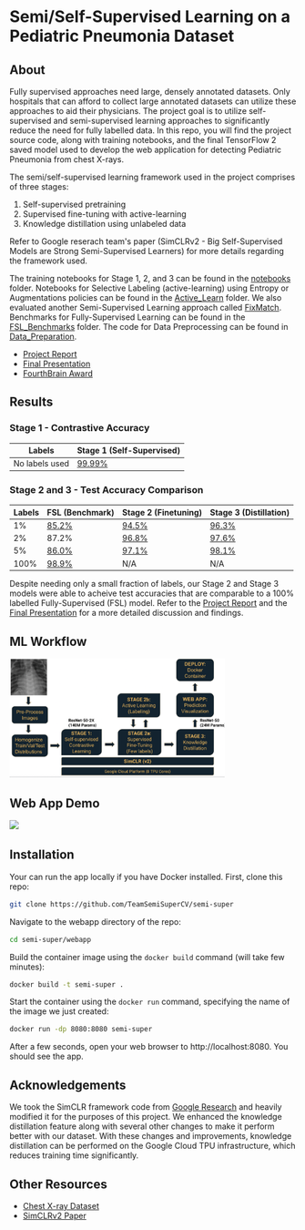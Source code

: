 # Semi/Self-Supervised Learning on a Pediatric Pneumonia Dataset

## About
Fully supervised approaches need large, densely annotated datasets. Only hospitals that can afford to collect large annotated datasets can utilize these approaches to aid their physicians. The project goal is to utilize self-supervised and semi-supervised learning approaches to significantly reduce the need for fully labelled data. In this repo, you will find the project source code, along with training notebooks, and the final TensorFlow 2 saved model used to develop the web application for detecting Pediatric Pneumonia from chest X-rays.

The semi/self-supervised learning framework used in the project comprises of three stages: 

1. Self-supervised pretraining
2. Supervised fine-tuning with active-learning
3. Knowledge distillation using unlabeled data

Refer to Google reserach team's paper (SimCLRv2 - Big Self-Supervised Models are Strong Semi-Supervised Learners) for more details regarding the framework used.

The training notebooks for Stage 1, 2, and 3 can be found in the [notebooks](/notebooks) folder. Notebooks for Selective Labeling (active-learning) using Entropy or Augmentations policies can be found in the [Active_Learn](/Active_Learn) folder. We also evaluated another Semi-Supervised Learning approach called [FixMatch](/FixMatch). Benchmarks for Fully-Supervised Learning can be found in the [FSL_Benchmarks](/FSL_Benchmarks) folder. The code for Data Preprocessing can be found in [Data_Preparation](/Data_Preparation).

- [Project Report](/docs/Final%20Report.pdf)
- [Final Presentation](/docs/FinalPresentation.pdf)
- [FourthBrain Award](/docs/FourthBrainTopProjectAward.pdf)

## Results  
 
### Stage 1 - Contrastive Accuracy

| Labels | Stage 1 (Self-Supervised) |
| ------- | ------ | 
| No labels used | [99.99%](/notebooks/Stage1/Stage1_self_supervised_training.ipynb) |

### Stage 2 and 3 - Test Accuracy Comparison

| Labels | FSL (Benchmark) | Stage 2 (Finetuning) | Stage 3 (Distillation) | 
| ------- | ------ | -------------------- | ---------------------- | 
| 1% | [85.2%](/FSL_Benchmarks/FSL_ResNet50_XrayReborn_1pc.ipynb) | [94.5%](/notebooks/Stage2/Stage2_fine_tuning_1pct_labels.ipynb) | [96.3%](/notebooks/Stage3/Stage3_distillation_1pct_labels.ipynb) | 
| 2% | 87.2% | [96.8%](/notebooks/Stage2/Stage2_fine_tuning_2pct_labels.ipynb) | [97.6%](/notebooks/Stage3/Stage3_distillation_2pct_and_5pct_labels.ipynb) | 
| 5% | [86.0%](/FSL_Benchmarks/FSL_ResNet50_XrayReborn_5pc.ipynb) | [97.1%](/notebooks/Stage2/Stage2_fine_tuning_5pct_labels.ipynb) | [98.1%](/notebooks/Stage3/Stage3_distillation_2pct_and_5pct_labels.ipynb) | 
| 100% | [98.9%](/FSL_Benchmarks/FSL_ResNet50_XrayReborn.ipynb) | N/A | N/A | 

Despite needing only a small fraction of labels, our Stage 2 and Stage 3 models were able to acheive test accuracies that are comparable to a 100% labelled Fully-Supervised (FSL) model. Refer to the [Project Report](/docs/Final%20Report.pdf) and the [Final Presentation](/docs/FinalPresentation.pdf) for a more detailed discussion and findings.

## ML Workflow

<img src=".github\readme\Workflow.png" width=75% height=75%>

## Web App Demo

<img src=".github\readme\SemiSuperCV.gif">

## Installation

Your can run the app locally if you have Docker installed. First, clone this repo:
```bash
git clone https://github.com/TeamSemiSuperCV/semi-super
```

Navigate to the webapp directory of the repo:
```bash
cd semi-super/webapp
```

Build the container image using the `docker build` command (will take few minutes):
```bash
docker build -t semi-super .
```

Start the container using the `docker run` command, specifying the name of the image we just created:
```bash
docker run -dp 8080:8080 semi-super
```

After a few seconds, open your web browser to http://localhost:8080. You should see the app.

## Acknowledgements

We took the SimCLR framework code from [Google Research](https://github.com/google-research/simclr) and heavily modified it for the purposes of this project. We enhanced the knowledge distillation feature along with several other changes to make it perform better with our dataset. With these changes and improvements, knowledge distillation can be performed on the Google Cloud TPU infrastructure, which reduces training time significantly. 

## Other Resources

- [Chest X-ray Dataset](https://data.mendeley.com/datasets/rscbjbr9sj/2?__hstc=25856994.691713ea611804e2a755290a622023a7.1641825897692.1641825897692.1641825897692.1&__hssc=25856994.1.1641825897692&__hsfp=1000557398)
- [SimCLRv2 Paper](https://arxiv.org/abs/2006.10029)
